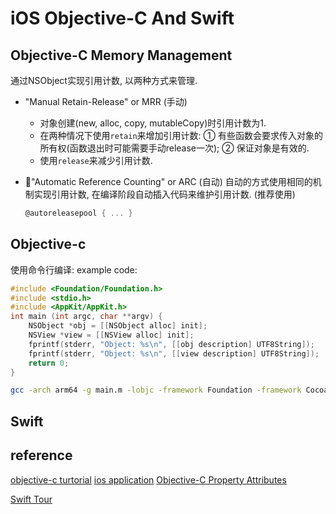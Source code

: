 # iOS Objective-C And Swift

## Objective-C Memory Management
通过NSObject实现引用计数, 以两种方式来管理.
* "Manual Retain-Release" or MRR (手动)
    * 对象创建(new, alloc, copy, mutableCopy)时引用计数为1.
    * 在两种情况下使用`retain`来增加引用计数:
        ① 有些函数会要求传入对象的所有权(函数退出时可能需要手动release一次);
        ② 保证对象是有效的.
    * 使用`release`来减少引用计数.

* 🥝"Automatic Reference Counting" or ARC (自动)
    自动的方式使用相同的机制实现引用计数, 在编译阶段自动插入代码来维护引用计数. (推荐使用)
    ```objective-c
    @autoreleasepool { ... }
    ```

## Objective-c
使用命令行编译:
example code:
```objective-c
#include <Foundation/Foundation.h>
#include <stdio.h>
#include <AppKit/AppKit.h>
int main (int argc, char **argv) {
    NSObject *obj = [[NSObject alloc] init];
    NSView *view = [[NSView alloc] init];
    fprintf(stderr, "Object: %s\n", [[obj description] UTF8String]);
    fprintf(stderr, "Object: %s\n", [[view description] UTF8String]);
    return 0;
}
```
```bash
gcc -arch arm64 -g main.m -lobjc -framework Foundation -framework Cocoa -framework AppKit -o main
```


## Swift

## reference
[objective-c turtorial](https://www.tutorialspoint.com/objective_c/objective_c_memory_management.htm)
[ios application](https://www.tutorialspoint.com/ios/ios_first_iphone_application.htm)
[Objective-C Property Attributes](https://academy.realm.io/posts/tmi-objective-c-property-attributes/#:~:text=Strong%20just%20means%20you%20have,and%20released%20back%20into%20memory.)

[Swift Tour](https://docs.swift.org/swift-book/GuidedTour/GuidedTour.html)
